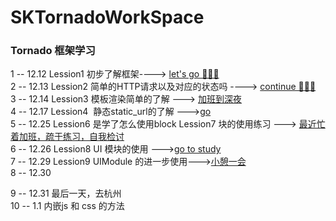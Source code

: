 # SKTornadoWorkSpace  
### Tornado 框架学习  
1 -- 12.12 Lession1 初步了解框架----> [let's go 💯💯💯](https://github.com/AlexanderYeah/SKTornadoWorkSpace/blob/master/Lession1/lession1.md)  
2 -- 12.13 Lession2 简单的HTTP请求以及对应的状态吗 ----> [continue 💪💪💪](https://github.com/AlexanderYeah/SKTornadoWorkSpace/blob/master/Lession2/lession2.md)   
3 -- 12.14 Lession3 模板渲染简单的了解 --->  [加班到深夜](https://github.com/AlexanderYeah/SKTornadoWorkSpace/blob/master/Lession2/lession2.md)   
4 -- 12.17 Lession4  静态static_url的了解 --->[go](https://github.com/AlexanderYeah/SKTornadoWorkSpace/blob/master/Lession5/lesson5.md)  
5 -- 12.25 Lession6 是学了怎么使用block Lession7 块的使用练习 ---> [最近忙着加班，疏于练习，自我检讨](https://github.com/AlexanderYeah/SKTornadoWorkSpace/blob/master/Lession7/lession7.md)  
6 -- 12.26 Lession8 UI 模块的使用 --->[go to study](https://github.com/AlexanderYeah/SKTornadoWorkSpace/blob/master/Lession8/lession8.md)  
7 -- 12.29 Lession9 UIModule 的进一步使用--->[小憩一会](https://github.com/AlexanderYeah/SKTornadoWorkSpace/blob/master/Lession9/lession9.md)  
8 -- 12.30
  
9 -- 12.31 最后一天，去杭州  
10 -- 1.1 内嵌js 和 css 的方法
